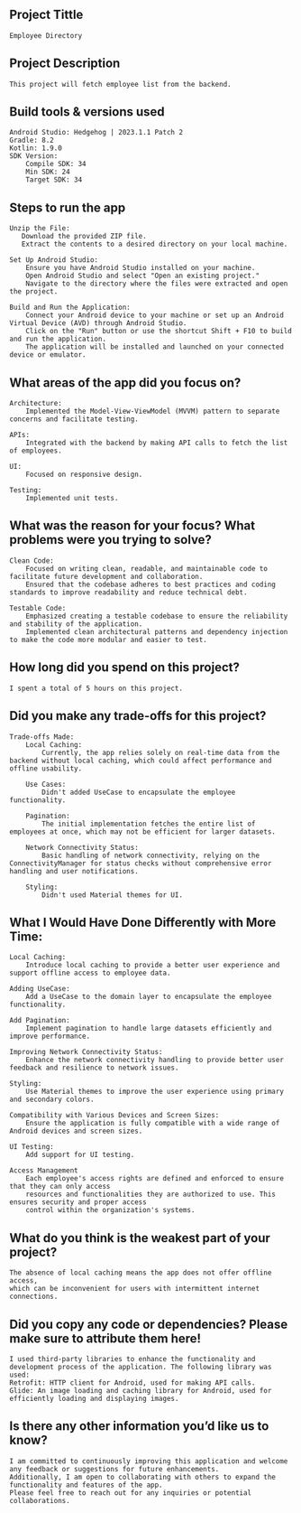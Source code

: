 ## Project Tittle 
    Employee Directory

## Project Description
    This project will fetch employee list from the backend.

## Build tools & versions used
    Android Studio: Hedgehog | 2023.1.1 Patch 2
    Gradle: 8.2
    Kotlin: 1.9.0
    SDK Version:
        Compile SDK: 34
        Min SDK: 24
        Target SDK: 34

## Steps to run the app
    Unzip the File:
       Download the provided ZIP file.
       Extract the contents to a desired directory on your local machine.

    Set Up Android Studio:
        Ensure you have Android Studio installed on your machine.
        Open Android Studio and select "Open an existing project."
        Navigate to the directory where the files were extracted and open the project.

    Build and Run the Application:
        Connect your Android device to your machine or set up an Android Virtual Device (AVD) through Android Studio.
        Click on the "Run" button or use the shortcut Shift + F10 to build and run the application.
        The application will be installed and launched on your connected device or emulator.

## What areas of the app did you focus on?
    Architecture:
        Implemented the Model-View-ViewModel (MVVM) pattern to separate concerns and facilitate testing.

    APIs:
        Integrated with the backend by making API calls to fetch the list of employees.

    UI:
        Focused on responsive design.

    Testing:
        Implemented unit tests.

## What was the reason for your focus? What problems were you trying to solve?
    Clean Code:
        Focused on writing clean, readable, and maintainable code to facilitate future development and collaboration.
        Ensured that the codebase adheres to best practices and coding standards to improve readability and reduce technical debt.

    Testable Code:
        Emphasized creating a testable codebase to ensure the reliability and stability of the application.
        Implemented clean architectural patterns and dependency injection to make the code more modular and easier to test.

## How long did you spend on this project?
    I spent a total of 5 hours on this project.

## Did you make any trade-offs for this project?
    Trade-offs Made:
        Local Caching:
            Currently, the app relies solely on real-time data from the backend without local caching, which could affect performance and offline usability.
    
        Use Cases:
            Didn't added UseCase to encapsulate the employee functionality.

        Pagination:
            The initial implementation fetches the entire list of employees at once, which may not be efficient for larger datasets.
    
        Network Connectivity Status:
            Basic handling of network connectivity, relying on the ConnectivityManager for status checks without comprehensive error handling and user notifications.

        Styling:
            Didn't used Material themes for UI.

## What I Would Have Done Differently with More Time:

    Local Caching:
        Introduce local caching to provide a better user experience and support offline access to employee data.

    Adding UseCase:
        Add a UseCase to the domain layer to encapsulate the employee functionality.

    Add Pagination:
        Implement pagination to handle large datasets efficiently and improve performance.

    Improving Network Connectivity Status:
        Enhance the network connectivity handling to provide better user feedback and resilience to network issues.

    Styling:
        Use Material themes to improve the user experience using primary and secondary colors.

    Compatibility with Various Devices and Screen Sizes:
        Ensure the application is fully compatible with a wide range of Android devices and screen sizes.

    UI Testing:
        Add support for UI testing.

    Access Management
        Each employee's access rights are defined and enforced to ensure that they can only access 
        resources and functionalities they are authorized to use. This ensures security and proper access 
        control within the organization's systems.

## What do you think is the weakest part of your project?
    The absence of local caching means the app does not offer offline access, 
    which can be inconvenient for users with intermittent internet connections.

## Did you copy any code or dependencies? Please make sure to attribute them here!
    I used third-party libraries to enhance the functionality and development process of the application. The following library was used:
    Retrofit: HTTP client for Android, used for making API calls. 
    Glide: An image loading and caching library for Android, used for efficiently loading and displaying images.

## Is there any other information you’d like us to know?
    I am committed to continuously improving this application and welcome any feedback or suggestions for future enhancements. 
    Additionally, I am open to collaborating with others to expand the functionality and features of the app. 
    Please feel free to reach out for any inquiries or potential collaborations.
